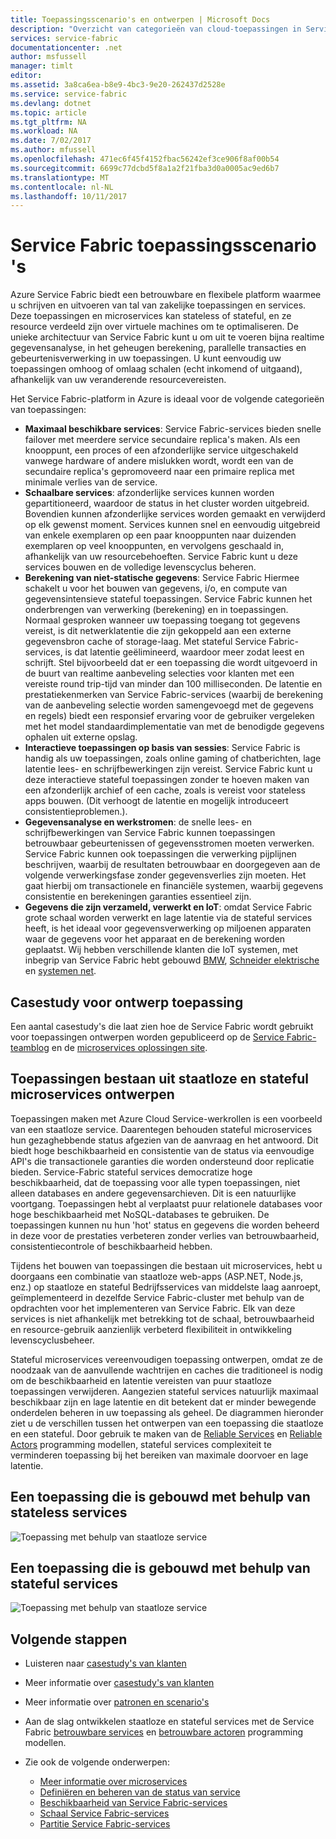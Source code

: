 ```yaml
---
title: Toepassingsscenario's en ontwerpen | Microsoft Docs
description: "Overzicht van categorieën van cloud-toepassingen in Service Fabric. Ontwerp van de toepassing die gebruikmaakt van services voor stateful en staatloze besproken."
services: service-fabric
documentationcenter: .net
author: msfussell
manager: timlt
editor: 
ms.assetid: 3a8ca6ea-b8e9-4bc3-9e20-262437d2528e
ms.service: service-fabric
ms.devlang: dotnet
ms.topic: article
ms.tgt_pltfrm: NA
ms.workload: NA
ms.date: 7/02/2017
ms.author: mfussell
ms.openlocfilehash: 471ec6f45f4152fbac56242ef3ce906f8af00b54
ms.sourcegitcommit: 6699c77dcbd5f8a1a2f21fba3d0a0005ac9ed6b7
ms.translationtype: MT
ms.contentlocale: nl-NL
ms.lasthandoff: 10/11/2017
---
```

# <a name="service-fabric-application-scenarios"></a>Service Fabric toepassingsscenario 's
Azure Service Fabric biedt een betrouwbare en flexibele platform waarmee u schrijven en uitvoeren van tal van zakelijke toepassingen en services. Deze toepassingen en microservices kan stateless of stateful, en ze resource verdeeld zijn over virtuele machines om te optimaliseren. De unieke architectuur van Service Fabric kunt u om uit te voeren bijna realtime gegevensanalyse, in het geheugen berekening, parallelle transacties en gebeurtenisverwerking in uw toepassingen. U kunt eenvoudig uw toepassingen omhoog of omlaag schalen (echt inkomend of uitgaand), afhankelijk van uw veranderende resourcevereisten.

Het Service Fabric-platform in Azure is ideaal voor de volgende categorieën van toepassingen:

* **Maximaal beschikbare services**: Service Fabric-services bieden snelle failover met meerdere service secundaire replica's maken. Als een knooppunt, een proces of een afzonderlijke service uitgeschakeld vanwege hardware of andere mislukken wordt, wordt een van de secundaire replica's gepromoveerd naar een primaire replica met minimale verlies van de service.
* **Schaalbare services**: afzonderlijke services kunnen worden gepartitioneerd, waardoor de status in het cluster worden uitgebreid. Bovendien kunnen afzonderlijke services worden gemaakt en verwijderd op elk gewenst moment. Services kunnen snel en eenvoudig uitgebreid van enkele exemplaren op een paar knooppunten naar duizenden exemplaren op veel knooppunten, en vervolgens geschaald in, afhankelijk van uw resourcebehoeften. Service Fabric kunt u deze services bouwen en de volledige levenscyclus beheren.
* **Berekening van niet-statische gegevens**: Service Fabric Hiermee schakelt u voor het bouwen van gegevens, i/o, en compute van gegevensintensieve stateful toepassingen. Service Fabric kunnen het onderbrengen van verwerking (berekening) en in toepassingen. Normaal gesproken wanneer uw toepassing toegang tot gegevens vereist, is dit netwerklatentie die zijn gekoppeld aan een externe gegevensbron cache of storage-laag. Met stateful Service Fabric-services, is dat latentie geëlimineerd, waardoor meer zodat leest en schrijft. Stel bijvoorbeeld dat er een toepassing die wordt uitgevoerd in de buurt van realtime aanbeveling selecties voor klanten met een vereiste round trip-tijd van minder dan 100 milliseconden. De latentie en prestatiekenmerken van Service Fabric-services (waarbij de berekening van de aanbeveling selectie worden samengevoegd met de gegevens en regels) biedt een responsief ervaring voor de gebruiker vergeleken met het model standaardimplementatie van met de benodigde gegevens ophalen uit externe opslag.  
* **Interactieve toepassingen op basis van sessies**: Service Fabric is handig als uw toepassingen, zoals online gaming of chatberichten, lage latentie lees- en schrijfbewerkingen zijn vereist. Service Fabric kunt u deze interactieve stateful toepassingen zonder te hoeven maken van een afzonderlijk archief of een cache, zoals is vereist voor stateless apps bouwen. (Dit verhoogt de latentie en mogelijk introduceert consistentieproblemen.).
* **Gegevensanalyse en werkstromen**: de snelle lees- en schrijfbewerkingen van Service Fabric kunnen toepassingen betrouwbaar gebeurtenissen of gegevensstromen moeten verwerken. Service Fabric kunnen ook toepassingen die verwerking pijplijnen beschrijven, waarbij de resultaten betrouwbaar en doorgegeven aan de volgende verwerkingsfase zonder gegevensverlies zijn moeten. Het gaat hierbij om transactionele en financiële systemen, waarbij gegevens consistentie en berekeningen garanties essentieel zijn.
* **Gegevens die zijn verzameld, verwerkt en IoT**: omdat Service Fabric grote schaal worden verwerkt en lage latentie via de stateful services heeft, is het ideaal voor gegevensverwerking op miljoenen apparaten waar de gegevens voor het apparaat en de berekening worden geplaatst.
Wij hebben verschillende klanten die IoT systemen, met inbegrip van Service Fabric hebt gebouwd [BMW](https://blogs.msdn.microsoft.com/azureservicefabric/2016/08/24/service-fabric-customer-profile-bmw-technology-corporation/), [Schneider elektrische](https://blogs.msdn.microsoft.com/azureservicefabric/2016/08/05/service-fabric-customer-profile-schneider-electric/) en [systemen net](https://blogs.msdn.microsoft.com/azureservicefabric/2016/06/20/service-fabric-customer-profile-mesh-systems/).

## <a name="application-design-case-studies"></a>Casestudy voor ontwerp toepassing
Een aantal casestudy's die laat zien hoe de Service Fabric wordt gebruikt voor toepassingen ontwerpen worden gepubliceerd op de [Service Fabric-teamblog](https://blogs.msdn.microsoft.com/azureservicefabric/tag/customer-profile/) en de [microservices oplossingen site](https://azure.microsoft.com/solutions/microservice-applications/).

## <a name="design-applications-composed-of-stateless-and-stateful-microservices"></a>Toepassingen bestaan uit staatloze en stateful microservices ontwerpen
Toepassingen maken met Azure Cloud Service-werkrollen is een voorbeeld van een staatloze service. Daarentegen behouden stateful microservices hun gezaghebbende status afgezien van de aanvraag en het antwoord. Dit biedt hoge beschikbaarheid en consistentie van de status via eenvoudige API's die transactionele garanties die worden ondersteund door replicatie bieden. Service-Fabric stateful services democratize hoge beschikbaarheid, dat de toepassing voor alle typen toepassingen, niet alleen databases en andere gegevensarchieven. Dit is een natuurlijke voortgang. Toepassingen hebt al verplaatst puur relationele databases voor hoge beschikbaarheid met NoSQL-databases te gebruiken. De toepassingen kunnen nu hun 'hot' status en gegevens die worden beheerd in deze voor de prestaties verbeteren zonder verlies van betrouwbaarheid, consistentiecontrole of beschikbaarheid hebben.

Tijdens het bouwen van toepassingen die bestaan uit microservices, hebt u doorgaans een combinatie van staatloze web-apps (ASP.NET, Node.js, enz.) op staatloze en stateful Bedrijfsservices van middelste laag aanroept, geïmplementeerd in dezelfde Service Fabric-cluster met behulp van de opdrachten voor het implementeren van Service Fabric. Elk van deze services is niet afhankelijk met betrekking tot de schaal, betrouwbaarheid en resource-gebruik aanzienlijk verbeterd flexibiliteit in ontwikkeling levenscyclusbeheer.

Stateful microservices vereenvoudigen toepassing ontwerpen, omdat ze de noodzaak van de aanvullende wachtrijen en caches die traditioneel is nodig om de beschikbaarheid en latentie vereisten van puur staatloze toepassingen verwijderen. Aangezien stateful services natuurlijk maximaal beschikbaar zijn en lage latentie en dit betekent dat er minder bewegende onderdelen beheren in uw toepassing als geheel. De diagrammen hieronder ziet u de verschillen tussen het ontwerpen van een toepassing die staatloze en een stateful. Door gebruik te maken van de [Reliable Services](service-fabric-reliable-services-introduction.md) en [Reliable Actors](service-fabric-reliable-actors-introduction.md) programming modellen, stateful services complexiteit te verminderen toepassing bij het bereiken van maximale doorvoer en lage latentie.

## <a name="an-application-built-using-stateless-services"></a>Een toepassing die is gebouwd met behulp van stateless services
![Toepassing met behulp van staatloze service][Image1]

## <a name="an-application-built-using-stateful-services"></a>Een toepassing die is gebouwd met behulp van stateful services
![Toepassing met behulp van staatloze service][Image2]

<!--Every topic should have next steps and links to the next logical set of content to keep the customer engaged-->
## <a name="next-steps"></a>Volgende stappen

* Luisteren naar [casestudy's van klanten](https://mva.microsoft.com/en-US/training-courses/building-microservices-applications-on-azure-service-fabric-16747?l=qDJnf86yC_5206218965
)
* Meer informatie over [casestudy's van klanten](https://blogs.msdn.microsoft.com/azureservicefabric/tag/customer-profile/)
* Meer informatie over [patronen en scenario's](service-fabric-patterns-and-scenarios.md)

* Aan de slag ontwikkelen staatloze en stateful services met de Service Fabric [betrouwbare services](service-fabric-reliable-services-quick-start.md) en [betrouwbare actoren](service-fabric-reliable-actors-get-started.md) programming modellen.
* Zie ook de volgende onderwerpen:
  * [Meer informatie over microservices](service-fabric-overview-microservices.md)
  * [Definiëren en beheren van de status van service](service-fabric-concepts-state.md)
  * [Beschikbaarheid van Service Fabric-services](service-fabric-availability-services.md)
  * [Schaal Service Fabric-services](service-fabric-concepts-scalability.md)
  * [Partitie Service Fabric-services](service-fabric-concepts-partitioning.md)

[Image1]: media/service-fabric-application-scenarios/AppwithStatelessServices.jpg
[Image2]: media/service-fabric-application-scenarios/AppwithStatefulServices.jpg
